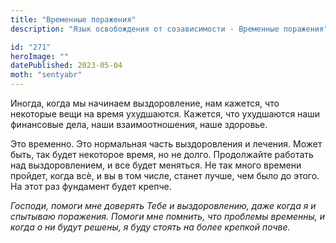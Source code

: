 ```yaml
---
title: "Временные поражения"
description: "Язык освобождения от созависимости - Временные поражения"

id: "271"
heroImage: ""
datePublished: 2023-05-04
moth: "sentyabr"
---
```


Иногда, когда мы начинаем выздоровление, нам кажется, что некоторые вещи на
время ухудшаются. Кажется, что ухудшаются наши финансовые дела, наши
взаимоотношения, наше здоровье.

Это временно. Это нормальная часть выздоровления и лечения. Может быть, так
будет некоторое время, но не долго. Продолжайте работать над выздоровлением, и
все будет меняться. Не так много времени пройдет, когда всѐ, и вы в том числе,
станет лучше, чем было до этого. На этот раз фундамент будет крепче.

_Господи,_ _помоги_ _мне_ _доверять_ _Тебе_ _и_ _выздоровлению,_ _даже_
_когда_ _я_ _и_ _спытываю_ _поражения._ _Помоги_ _мне_ _помнить,_ _что_
_проблемы_ _временны,_ _и_ _когда_ _о_ _ни_ _будут_ _решены,_ _я_ _буду_
_стоять_ _на_ _более_ _крепкой_ _почве._
